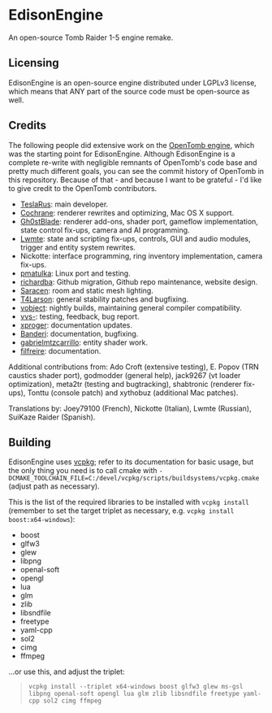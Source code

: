 # EdisonEngine

An open-source Tomb Raider 1-5 engine remake.

## Licensing

EdisonEngine is an open-source engine distributed under LGPLv3 license, which means that ANY part of
the source code must be open-source as well.
    
## Credits

The following people did extensive work on the [OpenTomb engine](http://opentomb.github.io/), which was
the starting point for EdisonEngine.  Although EdisonEngine is a complete re-write with negligible
remnants of OpenTomb's code base and pretty much different goals, you can see the commit history of
OpenTomb in this repository.  Because of that - and because I want to be grateful - I'd like to give credit
to the OpenTomb contributors.


* [TeslaRus](https://github.com/TeslaRus): main developer.
* [Cochrane](https://github.com/Cochrane): renderer rewrites and optimizing, Mac OS X support.
* [Gh0stBlade](https://github.com/Gh0stBlade): renderer add-ons, shader port, gameflow implementation,
  state control fix-ups, camera and AI programming.
* [Lwmte](https://github.com/Lwmte): state and scripting fix-ups, controls, GUI and audio modules,
  trigger and entity system rewrites.
* Nickotte: interface programming, ring inventory implementation, camera fix-ups.
* [pmatulka](https://github.com/pmatulka): Linux port and testing.
* [richardba](https://github.com/richardba): Github migration, Github repo maintenance, website design.
* [Saracen](https://github.com/Saracen): room and static mesh lighting.
* [T4Larson](https://github.com/T4Larson): general stability patches and bugfixing.
* [vobject](https://github.com/vobject): nightly builds, maintaining general compiler compatibility.
* [vvs-](https://github.com/vvs-): testing, feedback, bug report.
* [xproger](https://github.com/xproger): documentation updates.
* [Banderi](https://github.com/Banderi): documentation, bugfixing.
* [gabrielmtzcarrillo](https://github.com/gabrielmtzcarrillo): entity shader work.
* [filfreire](https://github.com/filfreire): documentation.

Additional contributions from: Ado Croft (extensive testing), E. Popov (TRN caustics shader port),
godmodder (general help), jack9267 (vt loader optimization), meta2tr (testing and bugtracking),
shabtronic (renderer fix-ups), Tonttu (console patch) and xythobuz (additional Mac patches).

Translations by: Joey79100 (French), Nickotte (Italian), Lwmte (Russian), SuiKaze Raider (Spanish).


## Building

EdisonEngine uses [vcpkg](https://github.com/Microsoft/vcpkg); refer to its documentation for basic usage,
but the only thing you need is to call cmake with
`-DCMAKE_TOOLCHAIN_FILE=C:/devel/vcpkg/scripts/buildsystems/vcpkg.cmake` (adjust path as necessary).

This is the list of the required libraries to be installed with `vcpkg install` (remember to
set the target triplet as necessary, e.g. `vcpkg install boost:x64-windows`):
* boost
* glfw3
* glew
* libpng
* openal-soft
* opengl
* lua
* glm
* zlib
* libsndfile
* freetype
* yaml-cpp
* sol2
* cimg
* ffmpeg

...or use this, and adjust the triplet:
> `vcpkg install --triplet x64-windows boost glfw3 glew ms-gsl libpng openal-soft opengl lua glm zlib libsndfile freetype yaml-cpp sol2 cimg ffmpeg`
